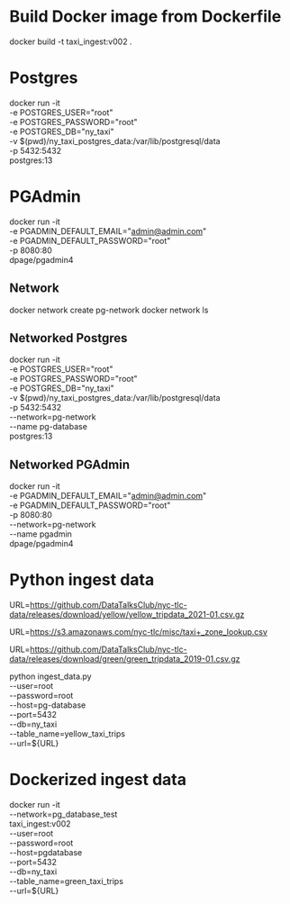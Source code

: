 # Build Docker image from Dockerfile
docker build -t taxi_ingest:v002 .

# Postgres
docker run -it \
    -e POSTGRES_USER="root" \
    -e POSTGRES_PASSWORD="root" \
    -e POSTGRES_DB="ny_taxi" \
    -v $(pwd)/ny_taxi_postgres_data:/var/lib/postgresql/data \
    -p 5432:5432 \
    postgres:13

# PGAdmin
docker run -it \
    -e PGADMIN_DEFAULT_EMAIL="admin@admin.com" \
    -e PGADMIN_DEFAULT_PASSWORD="root" \
    -p 8080:80 \
    dpage/pgadmin4


## Network
docker network create pg-network
docker network ls

## Networked Postgres
docker run -it \
    -e POSTGRES_USER="root" \
    -e POSTGRES_PASSWORD="root" \
    -e POSTGRES_DB="ny_taxi" \
    -v $(pwd)/ny_taxi_postgres_data:/var/lib/postgresql/data \
    -p 5432:5432 \
    --network=pg-network \
    --name pg-database \
    postgres:13

## Networked PGAdmin
docker run -it \
    -e PGADMIN_DEFAULT_EMAIL="admin@admin.com" \
    -e PGADMIN_DEFAULT_PASSWORD="root" \
    -p 8080:80 \
    --network=pg-network \
    --name pgadmin \
    dpage/pgadmin4


# Python ingest data
URL=https://github.com/DataTalksClub/nyc-tlc-data/releases/download/yellow/yellow_tripdata_2021-01.csv.gz

URL=https://s3.amazonaws.com/nyc-tlc/misc/taxi+_zone_lookup.csv

URL=https://github.com/DataTalksClub/nyc-tlc-data/releases/download/green/green_tripdata_2019-01.csv.gz

python ingest_data.py \
    --user=root \
    --password=root \
    --host=pg-database \
    --port=5432 \
    --db=ny_taxi \
    --table_name=yellow_taxi_trips \
    --url=${URL}

# Dockerized ingest data
docker run -it \
    --network=pg_database_test \
    taxi_ingest:v002 \
        --user=root \
        --password=root \
        --host=pgdatabase \
        --port=5432 \
        --db=ny_taxi \
        --table_name=green_taxi_trips \
        --url=${URL}